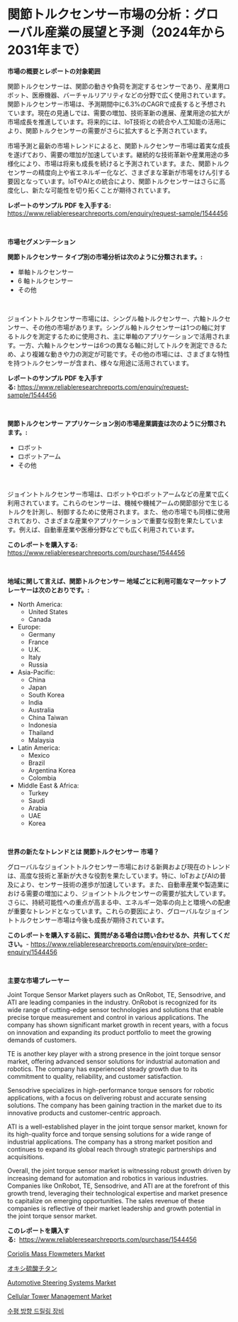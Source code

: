 <p><h1>関節トルクセンサー市場の分析：グローバル産業の展望と予測（2024年から2031年まで）</h1></p><p><strong>市場の概要とレポートの対象範囲</strong></p>
<p><p>関節トルクセンサーは、関節の動きや負荷を測定するセンサーであり、産業用ロボット、医療機器、バーチャルリアリティなどの分野で広く使用されています。関節トルクセンサー市場は、予測期間中に6.3%のCAGRで成長すると予想されています。現在の見通しでは、需要の増加、技術革新の進展、産業用途の拡大が市場成長を推進しています。将来的には、IoT技術との統合や人工知能の活用により、関節トルクセンサーの需要がさらに拡大すると予測されています。</p><p>市場予測と最新の市場トレンドによると、関節トルクセンサー市場は着実な成長を遂げており、需要の増加が加速しています。継続的な技術革新や産業用途の多様化により、市場は将来も成長を続けると予測されています。また、関節トルクセンサーの精度向上や省エネルギー化など、さまざまな革新が市場をけん引する要因となっています。IoTやAIとの統合により、関節トルクセンサーはさらに高度化し、新たな可能性を切り拓くことが期待されています。</p></p>
<p><strong>レポートのサンプル PDF を入手する:</strong> <a href="https://www.reliableresearchreports.com/enquiry/request-sample/1544456">https://www.reliableresearchreports.com/enquiry/request-sample/1544456</a></p>
<p>&nbsp;</p>
<p><strong>市場セグメンテーション</strong></p>
<p><strong>関節トルクセンサー タイプ別の市場分析は次のように分類されます。:</strong></p>
<p><ul><li>単軸トルクセンサー</li><li>6 軸トルクセンサー</li><li>その他</li></ul></p>
<p>&nbsp;</p>
<p><p>ジョイントトルクセンサー市場には、シングル軸トルクセンサー、六軸トルクセンサー、その他の市場があります。シングル軸トルクセンサーは1つの軸に対するトルクを測定するために使用され、主に単軸のアプリケーションで活用されます。一方、六軸トルクセンサーは6つの異なる軸に対してトルクを測定できるため、より複雑な動きや力の測定が可能です。その他の市場には、さまざまな特性を持つトルクセンサーが含まれ、様々な用途に活用されています。</p></p>
<p><strong>レポートのサンプル PDF を入手する:</strong>&nbsp;<a href="https://www.reliableresearchreports.com/enquiry/request-sample/1544456">https://www.reliableresearchreports.com/enquiry/request-sample/1544456</a></p>
<p>&nbsp;</p>
<p><strong> 関節トルクセンサー アプリケーション別の市場産業調査は次のように分類されます。:</strong></p>
<p><ul><li>ロボット</li><li>ロボットアーム</li><li>その他</li></ul></p>
<p>&nbsp;</p>
<p><p>ジョイントトルクセンサー市場は、ロボットやロボットアームなどの産業で広く利用されています。これらのセンサーは、機械や機械アームの関節部分で生じるトルクを計測し、制御するために使用されます。また、他の市場でも同様に使用されており、さまざまな産業やアプリケーションで重要な役割を果たしています。例えば、自動車産業や医療分野などでも広く利用されています。</p></p>
<p><strong>このレポートを購入する:</strong>&nbsp; <a href="https://www.reliableresearchreports.com/purchase/1544456">https://www.reliableresearchreports.com/purchase/1544456</a></p>
<p>&nbsp;</p>
<p><strong>地域に関して言えば、関節トルクセンサー 地域ごとに利用可能なマーケットプレーヤーは次のとおりです。:</strong></p>
<p><ul>
    <li>
        North America:
        <ul>
            <li>United States</li>
            <li>Canada</li>
        </ul>
    </li>
    <li>
        Europe:
        <ul>
            <li>Germany</li>
            <li>France</li>
            <li>U.K.</li>
            <li>Italy</li>
            <li>Russia</li>
        </ul>
    </li>
    <li>
        Asia-Pacific:
        <ul>
            <li>China</li>
            <li>Japan</li>
            <li>South Korea</li>
            <li>India</li>
            <li>Australia</li>
            <li>China Taiwan</li>
            <li>Indonesia</li>
            <li>Thailand</li>
            <li>Malaysia</li>
        </ul>
    </li>
    <li>
        Latin America:
        <ul>
            <li>Mexico</li>
            <li>Brazil</li>
            <li>Argentina Korea</li>
            <li>Colombia</li>
        </ul>
    </li>
    <li>
        Middle East & Africa:
        <ul>
            <li>Turkey</li>
            <li>Saudi</li>
            <li>Arabia</li>
            <li>UAE</li>
            <li>Korea</li>
        </ul>
    </li>
    </ul></p>
<p>&nbsp;</p>
<p><strong>世界の新たなトレンドとは 関節トルクセンサー 市場？</strong></p>
<p><p>グローバルなジョイントトルクセンサー市場における新興および現在のトレンドは、高度な技術と革新が大きな役割を果たしています。特に、IoTおよびAIの普及により、センサー技術の進歩が加速しています。また、自動車産業や製造業における需要の増加により、ジョイントトルクセンサーの需要が拡大しています。さらに、持続可能性への重点が高まる中、エネルギー効率の向上と環境への配慮が重要なトレンドとなっています。これらの要因により、グローバルなジョイントトルクセンサー市場は今後も成長が期待されています。</p></p>
<p><strong>このレポートを購入する前に、質問がある場合は問い合わせるか、共有してください。</strong>- <a href="https://www.reliableresearchreports.com/enquiry/pre-order-enquiry/1544456">https://www.reliableresearchreports.com/enquiry/pre-order-enquiry/1544456</a></p>
<p>&nbsp;</p>
<p><strong>主要な市場プレーヤー</strong></p>
<p><p>Joint Torque Sensor Market players such as OnRobot, TE, Sensodrive, and ATI are leading companies in the industry. OnRobot is recognized for its wide range of cutting-edge sensor technologies and solutions that enable precise torque measurement and control in various applications. The company has shown significant market growth in recent years, with a focus on innovation and expanding its product portfolio to meet the growing demands of customers.</p><p>TE is another key player with a strong presence in the joint torque sensor market, offering advanced sensor solutions for industrial automation and robotics. The company has experienced steady growth due to its commitment to quality, reliability, and customer satisfaction.</p><p>Sensodrive specializes in high-performance torque sensors for robotic applications, with a focus on delivering robust and accurate sensing solutions. The company has been gaining traction in the market due to its innovative products and customer-centric approach.</p><p>ATI is a well-established player in the joint torque sensor market, known for its high-quality force and torque sensing solutions for a wide range of industrial applications. The company has a strong market position and continues to expand its global reach through strategic partnerships and acquisitions.</p><p>Overall, the joint torque sensor market is witnessing robust growth driven by increasing demand for automation and robotics in various industries. Companies like OnRobot, TE, Sensodrive, and ATI are at the forefront of this growth trend, leveraging their technological expertise and market presence to capitalize on emerging opportunities. The sales revenue of these companies is reflective of their market leadership and growth potential in the joint torque sensor market.</p></p>
<p><strong>このレポートを購入する:</strong>&nbsp;&nbsp;<a href="https://www.reliableresearchreports.com/purchase/1544456">https://www.reliableresearchreports.com/purchase/1544456</a></p>
<p><p><a href="https://view.publitas.com/reportprime-1/global-coriolis-mass-flowmeters-market-size-and-market-trends-insights-and-projections-from-2024-to-2031/">Coriolis Mass Flowmeters Market</a></p><p><a href="https://github.com/AaronVargas43/Market-Research-Report-List-1/blob/main/220554613566.md">オキシ硫酸チタン</a></p><p><a href="https://issuu.com/reportprime-2/docs/automotive-steering-systems-market-size-2030.pptx">Automotive Steering Systems Market</a></p><p><a href="https://github.com/gdfhhhj/Market-Research-Report-List-3/blob/main/cellular-tower-management-market.md">Cellular Tower Management Market</a></p><p><a href="https://github.com/vs2869dizt0/Market-Research-Report-List-1/blob/main/510856312408.md">수평 방향 드릴링 장비</a></p></p>